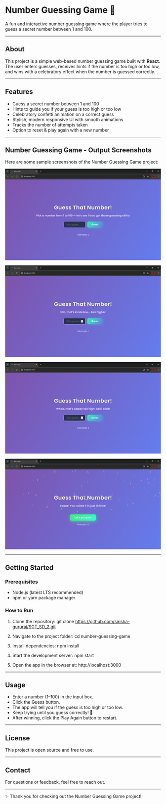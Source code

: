 # Number Guessing Game 🎯

A fun and interactive number guessing game where the player tries to guess a secret number between 1 and 100.

---

## About
This project is a simple web-based number guessing game built with **React**.  
The user enters guesses, receives hints if the number is too high or too low, and wins with a celebratory effect when the number is guessed correctly.

---

## Features
- Guess a secret number between 1 and 100  
- Hints to guide you if your guess is too high or too low  
- Celebratory confetti animation on a correct guess  
- Stylish, modern responsive UI with smooth animations  
- Tracks the number of attempts taken  
- Option to reset & play again with a new number  

---

## Number Guessing Game - Output Screenshots
Here are some sample screenshots of the Number Guessing Game project:  

![Screenshot 1](images/SCT_SD_2(0).png)

![Screenshot 2](images/SCT_SD_2(1).png)

![Screenshot 3](images/SCT_SD_2(2).png)

![Screenshot 4](images/SCT_SD_2(3).png)

---

## Getting Started

### Prerequisites
- Node.js (latest LTS recommended)  
- npm or yarn package manager  

### How to Run

1. Clone the repository:
git clone https://github.com/sirisha-gururaj/SCT_SD_2.git

2. Navigate to the project folder:
cd number-guessing-game

3. Install dependencies:
npm install

4. Start the development server:
npm start

5. Open the app in the browser at:
http://localhost:3000

---

## Usage

- Enter a number (1–100) in the input box.
- Click the Guess button.
- The app will tell you if the guess is too high or too low.
- Keep trying until you guess correctly! 🎉
- After winning, click the Play Again button to restart.

---

## License

This project is open source and free to use.

---

## Contact

For questions or feedback, feel free to reach out.

---

✨ Thank you for checking out the Number Guessing Game project!

